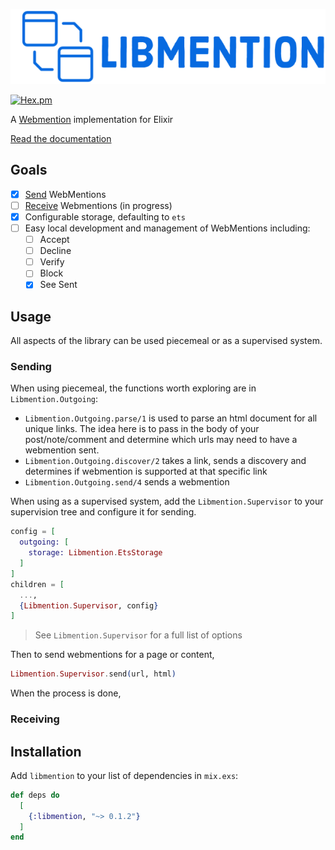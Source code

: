 ![Libmention Logo](./libmention.png "libmention")

[![Hex.pm](https://img.shields.io/hexpm/v/libmention?style=flat-square)](https://hexdocs.pm/libmention/readme.html)

<!-- MDOC !-->

A [Webmention](https://www.w3.org/TR/webmention/) implementation for Elixir

[Read the documentation](https://hexdocs.pm/libmention/Libmention.html)

## Goals
* [x] [Send](https://www.w3.org/TR/webmention/#sending-webmentions) WebMentions
* [ ] [Receive](https://www.w3.org/TR/webmention/#receiving-webmentions) Webmentions (in progress)
* [x] Configurable storage, defaulting to `ets`
* [ ] Easy local development and management of WebMentions including:
  * [ ] Accept
  * [ ] Decline
  * [ ] Verify
  * [ ] Block
  * [x] See Sent

## Usage
All aspects of the library can be used piecemeal or as a supervised system.

### Sending
When using piecemeal, the functions worth exploring are in `Libmention.Outgoing`:
* `Libmention.Outgoing.parse/1` is used to parse an html document for all unique links. The idea here is to pass in the body of your post/note/comment and determine which urls may need to have a webmention sent.
* `Libmention.Outgoing.discover/2` takes a link, sends a discovery and determines if webmention is supported at that specific link
* `Libmention.Outgoing.send/4` sends a webmention

When using as a supervised system, add the `Libmention.Supervisor` to your supervision tree and configure it for sending.
```elixir
config = [
  outgoing: [
    storage: Libmention.EtsStorage
  ]
]
children = [
  ...,
  {Libmention.Supervisor, config}
]
```
> See `Libmention.Supervisor` for a full list of options

Then to send webmentions for a page or content,

```elixir
Libmention.Supervisor.send(url, html)
```

When the process is done, 

### Receiving

<!-- MDOC !-->

## Installation

Add `libmention` to your list of dependencies in `mix.exs`:

```elixir
def deps do
  [
    {:libmention, "~> 0.1.2"}
  ]
end
```
